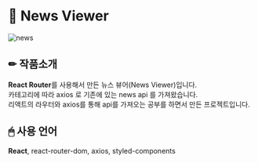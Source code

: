 # 📌 News Viewer

![news](https://user-images.githubusercontent.com/111990266/190339238-b2fd98d0-7c58-4c7b-bbf0-cc061c5001a2.png)

## ✏ 작품소개
**React Router**를 사용해서 만든 뉴스 뷰어(News Viewer)입니다.  
카테고리에 따라 axios 로 기존에 있는 news api 를 가져왔습니다.  
리액트의 라우터와 axios를 통해 api를 가져오는 공부를 하면서 만든 프로젝트입니다.

## 🖱 사용 언어
**React**, react-router-dom, axios, styled-components